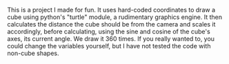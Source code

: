 This is a project I made for fun. It uses hard-coded coordinates to draw a cube using python's "turtle" module, a rudimentary graphics engine.
It then calculates the distance the cube should be from the camera and scales it accordingly, before calculating, using the sine and cosine of the cube's axes, its current angle.
We draw it 360 times. If you really wanted to, you could change the variables yourself, but I have not tested the code with non-cube shapes.
